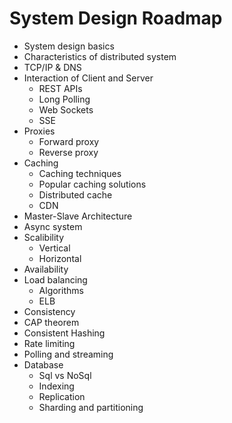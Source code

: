 # System Design Roadmap

  - System design basics
  - Characteristics of distributed system
  - TCP/IP & DNS
  - Interaction of Client and Server
    - REST APIs
    - Long Polling
    - Web Sockets
    - SSE
  - Proxies
    - Forward proxy
    - Reverse proxy
  - Caching
    - Caching techniques
    - Popular caching solutions
    - Distributed cache
    - CDN
  - Master-Slave Architecture
  - Async system
  - Scalibility
    - Vertical
    - Horizontal
  - Availability
  - Load balancing
    - Algorithms
    - ELB
  - Consistency
  - CAP theorem
  - Consistent Hashing
  - Rate limiting
  - Polling and streaming
  - Database
    - Sql vs NoSql
    - Indexing
    - Replication
    - Sharding and partitioning
